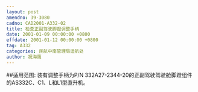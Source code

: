 ```yaml
---
layout: post
amendno: 39-3080
cadno: CAD2001-A332-02
title: 检查正副驾驶脚蹬调整手柄
date: 2001-01-09 00:00:00 +0800
effdate: 2001-01-12 00:00:00 +0800
tag: A332
categories: 民航中南管理局适航处
author: 祝海鹰
---
```


##适用范围:
装有调整手柄为P/N 332A27-2344-20的正副驾驶驾驶舱脚蹬组件的AS332C、C1、L和L1型直升机。

